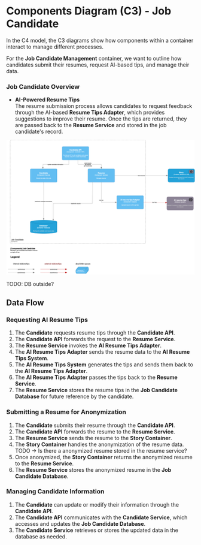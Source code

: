# Components Diagram (C3) - Job Candidate

In the C4 model, the C3 diagrams show how components within a container interact to manage different processes.

For the **Job Candidate Management** container, we want to outline how candidates submit their resumes, request AI-based tips, and manage their data.

### Job Candidate Overview

- **AI-Powered Resume Tips**  
  The resume submission process allows candidates to request feedback through the AI-based **Resume Tips Adapter**, which provides suggestions to improve their resume. Once the tips are returned, they are passed back to the **Resume Service** and stored in the job candidate's record.

![Components Diagram (C3) - Job Candidate](/C4/images/C3-components-job-candidate.png)

TODO: DB outside?

## Data Flow

### Requesting AI Resume Tips

1. The **Candidate** requests resume tips through the **Candidate API**.
2. The **Candidate API** forwards the request to the **Resume Service**.
3. The **Resume Service** invokes the **AI Resume Tips Adapter**.
4. The **AI Resume Tips Adapter** sends the resume data to the **AI Resume Tips System**.
5. The **AI Resume Tips System** generates the tips and sends them back to the **AI Resume Tips Adapter**.
6. The **AI Resume Tips Adapter** passes the tips back to the **Resume Service**.
7. The **Resume Service** stores the resume tips in the **Job Candidate Database** for future reference by the candidate.

### Submitting a Resume for Anonymization

1. The **Candidate** submits their resume through the **Candidate API**.
2. The **Candidate API** forwards the resume to the **Resume Service**.
3. The **Resume Service** sends the resume to the **Story Container**.
4. The **Story Container** handles the anonymization of the resume data.
TODO -> Is there a anonymized resume stored in the resume service?
5. Once anonymized, the **Story Container** returns the anonymized resume to the **Resume Service**.
6. The **Resume Service** stores the anonymized resume in the **Job Candidate Database**.

### Managing Candidate Information

1. The **Candidate** can update or modify their information through the **Candidate API**.
2. The **Candidate API** communicates with the **Candidate Service**, which accesses and updates the **Job Candidate Database**.
3. The **Candidate Service** retrieves or stores the updated data in the database as needed.
